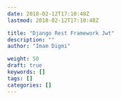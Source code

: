 ```yaml
---
date: 2018-02-12T17:10:48Z
lastmod: 2018-02-12T17:10:48Z

title: "Django Rest Framework Jwt"
description: ""
author: "Imam Digmi"

weight: 50
draft: true
keywords: []
tags: []
categories: []
---
```


<!--more-->
